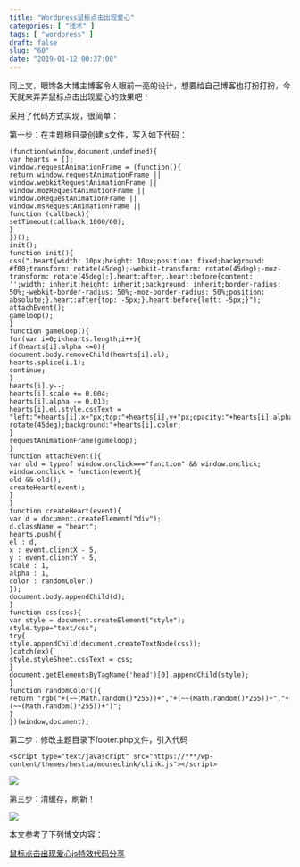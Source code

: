 ```yaml
---
title: "Wordpress鼠标点击出现爱心"
categories: [ "技术" ]
tags: [ "wordpress" ]
draft: false
slug: "60"
date: "2019-01-12 00:37:00"
---
```




同上文，眼馋各大博主博客令人眼前一亮的设计，想要给自己博客也打扮打扮，今天就来弄弄鼠标点击出现爱心的效果吧！

采用了代码方式实现，很简单：

第一步：在主题根目录创建js文件，写入如下代码：

    (function(window,document,undefined){
    var hearts = [];
    window.requestAnimationFrame = (function(){
    return window.requestAnimationFrame ||
    window.webkitRequestAnimationFrame ||
    window.mozRequestAnimationFrame ||
    window.oRequestAnimationFrame ||
    window.msRequestAnimationFrame ||
    function (callback){
    setTimeout(callback,1000/60);
    }
    })();
    init();
    function init(){
    css(".heart{width: 10px;height: 10px;position: fixed;background: #f00;transform: rotate(45deg);-webkit-transform: rotate(45deg);-moz-transform: rotate(45deg);}.heart:after,.heart:before{content: '';width: inherit;height: inherit;background: inherit;border-radius: 50%;-webkit-border-radius: 50%;-moz-border-radius: 50%;position: absolute;}.heart:after{top: -5px;}.heart:before{left: -5px;}");
    attachEvent();
    gameloop();
    }
    function gameloop(){
    for(var i=0;i<hearts.length;i++){
    if(hearts[i].alpha <=0){
    document.body.removeChild(hearts[i].el);
    hearts.splice(i,1);
    continue;
    }
    hearts[i].y--;
    hearts[i].scale += 0.004;
    hearts[i].alpha -= 0.013;
    hearts[i].el.style.cssText = "left:"+hearts[i].x+"px;top:"+hearts[i].y+"px;opacity:"+hearts[i].alpha+";transform:scale("+hearts[i].scale+","+hearts[i].scale+") rotate(45deg);background:"+hearts[i].color;
    }
    requestAnimationFrame(gameloop);
    }
    function attachEvent(){
    var old = typeof window.onclick==="function" && window.onclick;
    window.onclick = function(event){
    old && old();
    createHeart(event);
    }
    }
    function createHeart(event){
    var d = document.createElement("div");
    d.className = "heart";
    hearts.push({
    el : d,
    x : event.clientX - 5,
    y : event.clientY - 5,
    scale : 1,
    alpha : 1,
    color : randomColor()
    });
    document.body.appendChild(d);
    }
    function css(css){
    var style = document.createElement("style");
    style.type="text/css";
    try{
    style.appendChild(document.createTextNode(css));
    }catch(ex){
    style.styleSheet.cssText = css;
    }
    document.getElementsByTagName('head')[0].appendChild(style);
    }
    function randomColor(){
    return "rgb("+(~~(Math.random()*255))+","+(~~(Math.random()*255))+","+(~~(Math.random()*255))+")";
    }
    })(window,document);

第二步：修改主题目录下footer.php文件，引入代码

    <script type="text/javascript" src="https://***/wp-content/themes/hestia/mouseclink/clink.js"></script>

![](https://blog.songtianlun.cn/wp-content/uploads/2019/01/image-5.png)

第三步：清缓存，刷新！

![](https://blog.songtianlun.cn/wp-content/uploads/2019/01/image-6.png)

  

本文参考了下列博文内容：

[鼠标点击出现爱心js特效代码分享](https://www.kuacg.com/21517.html)